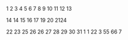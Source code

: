 1
2
3
4
5
6
7
8
9
10
11
12
13

14
14
15
16
17
19
20
2124

22
23
25
26
26
27
28
29
30
31
1
1
22
3
55
66
7


